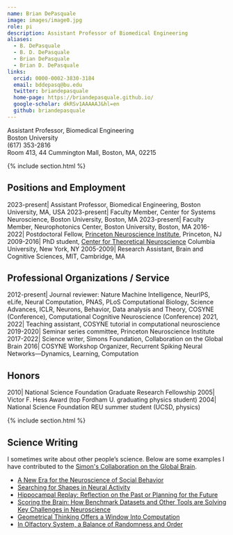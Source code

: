 ```yaml
---
name: Brian DePasquale
image: images/image0.jpg
role: pi
description: Assistant Professor of Biomedical Engineering
aliases:
  - B. DePasquale
  - B. D. DePasquale
  - Brian DePasquale
  - Brian D. DePasquale
links:
  orcid: 0000-0002-3830-3184
  email: bddepasq@bu.edu
  twitter: briandepasquale
  home-page: https://briandepasquale.github.io/
  google-scholar: dkRSv1AAAAAJ&hl=en
  github: briandepasquale
---
```


Assistant Professor, Biomedical Engineering <br />
Boston University <br />
(617) 353-2816 <br />
Room 413, 44 Cummington Mall, Boston, MA, 02215

{% include section.html %}

## Positions and Employment 

2023-present| Assistant Professor, Biomedical Engineering, Boston University, MA, USA
2023-present| Faculty Member, Center for Systems Neuroscience, Boston University, Boston, MA
2023-present| Faculty Member, Neurophotonics Center, Boston University, Boston, MA
2016-2022| Postdoctoral Fellow, [Princeton Neuroscience Institute](https://pni.princeton.edu/), Princeton, NJ
2009-2016| PhD student, [Center for Theoretical Neuroscience](https://ctn.zuckermaninstitute.columbia.edu/) Columbia University, New York, NY
2005-2009| Research Assistant, Brain and Cognitive Sciences, MIT, Cambridge, MA

## Professional Organizations / Service 

2012-present| Journal reviewer: Nature Machine Intelligence, NeurIPS, eLife, Neural Computation, PNAS, PLoS Computational Biology, Science Advances, ICLR, Neurons, Behavior, Data analysis and Theory, COSYNE (Conference), Computational Cognitive Neuroscience (Conference)
2021, 2022| Teaching assistant, COSYNE tutorial in computational neuroscience
2019-2020| Seminar series committee, Princeton Neuroscience Institute
2017-2022| Science writer, Simons Foundation, Collaboration on the Global Brain 
2016| COSYNE Workshop Organizer, Recurrent Spiking Neural Networks—Dynamics, Learning, Computation

## Honors

2010| National Science Foundation Graduate Research Fellowship
2005| Victor F. Hess Award (top Fordham U. graduating physics student)
2004| National Science Foundation REU summer student (UCSD, physics)

{% include section.html %}

## Science Writing

I sometimes write about other people’s science. Below are some examples I have contributed to the [Simon's Collaboration on the Global Brain](https://www.simonsfoundation.org/collaborations/global-brain/). 

* [A New Era for the Neuroscience of Social Behavior](https://www.simonsfoundation.org/2022/12/15/a-new-era-for-the-neuroscience-of-social-behavior/)
* [Searching for Shapes in Neural Activity](https://www.simonsfoundation.org/2022/04/28/searching-for-shapes-in-neural-activity/)
* [Hippocampal Replay: Reflection on the Past or Planning for the Future](https://www.simonsfoundation.org/2021/11/30/hippocampal-replay-reflection-on-the-past-or-planning-for-the-future/)
* [Scoring the Brain: How Benchmark Datasets and Other Tools are Solving Key Challenges in Neuroscience](https://www.simonsfoundation.org/2021/08/25/scoring-the-brain-how-benchmark-datasets-and-other-tools-are-solving-key-challenges-in-neuroscience/)
* [Geometrical Thinking Offers a Window Into Computation](https://www.simonsfoundation.org/2021/04/07/geometrical-thinking-offers-a-window-into-computation/)
* [In Olfactory System, a Balance of Randomness and Order](https://www.simonsfoundation.org/2020/10/20/in-olfactory-system-a-balance-of-randomness-and-order/)
